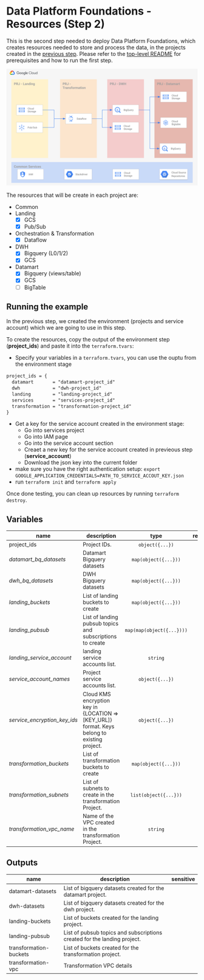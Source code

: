 # Data Platform Foundations - Resources (Step 2)

This is the second step needed to deploy Data Platform Foundations, which creates resources needed to store and process the data, in the projects created in the [previous step](./../environment/). Please refer to the [top-level README](../README.md) for prerequisites and how to run the first step.

![Data Foundation -  Phase 2](./diagram.png "High-level diagram")

The resources that will be create in each project are:

- Common
- Landing
  - [x] GCS
  - [x] Pub/Sub
- Orchestration & Transformation
  - [x] Dataflow
- DWH
  - [x] Bigquery (L0/1/2)
  - [x] GCS
- Datamart
  - [x] Bigquery (views/table)
  - [x] GCS
  - [ ] BigTable

## Running the example

In the previous step, we created the environment (projects and service account) which we are going to use in this step.

To create the resources, copy the output of the environment step (**project_ids**) and paste it into the `terraform.tvars`:

- Specify your variables in a `terraform.tvars`, you can use the ouptu from the environment stage

```tfm
project_ids = {
  datamart       = "datamart-project_id"
  dwh            = "dwh-project_id"
  landing        = "landing-project_id"
  services       = "services-project_id"
  transformation = "transformation-project_id"
}
```

- Get a key for the service account created in the environment stage:
  - Go into services project
  - Go into IAM page
  - Go into the service account section
  - Creaet a new key for the service account created in previeous step (**service_account**)
  - Download the json key into the current folder
- make sure you have the right authentication setup: `export GOOGLE_APPLICATION_CREDENTIALS=PATH_TO_SERVICE_ACCOUT_KEY.json`
- run `terraform init` and `terraform apply`

Once done testing, you can clean up resources by running `terraform destroy`.

<!-- BEGIN TFDOC -->
## Variables

| name | description | type | required | default |
|---|---|:---: |:---:|:---:|
| project_ids | Project IDs. | <code title="object&#40;&#123;&#10;datamart       &#61; string&#10;dwh            &#61; string&#10;landing        &#61; string&#10;services       &#61; string&#10;transformation &#61; string&#10;&#125;&#41;">object({...})</code> | ✓ |  |
| *datamart_bq_datasets* | Datamart Bigquery datasets | <code title="map&#40;object&#40;&#123;&#10;iam      &#61; map&#40;list&#40;string&#41;&#41;&#10;location &#61; string&#10;&#125;&#41;&#41;">map(object({...}))</code> |  | <code title="&#123;&#10;bq_datamart_dataset &#61; &#123;&#10;location &#61; &#34;EU&#34;&#10;iam &#61; &#123;&#10;&#125;&#10;&#125;&#10;&#125;">...</code> |
| *dwh_bq_datasets* | DWH Bigquery datasets | <code title="map&#40;object&#40;&#123;&#10;location &#61; string&#10;iam      &#61; map&#40;list&#40;string&#41;&#41;&#10;&#125;&#41;&#41;">map(object({...}))</code> |  | <code title="&#123;&#10;bq_raw_dataset &#61; &#123;&#10;iam      &#61; &#123;&#125;&#10;location &#61; &#34;EU&#34;&#10;&#125;&#10;&#125;">...</code> |
| *landing_buckets* | List of landing buckets to create | <code title="map&#40;object&#40;&#123;&#10;location &#61; string&#10;name     &#61; string&#10;&#125;&#41;&#41;">map(object({...}))</code> |  | <code title="&#123;&#10;raw-data &#61; &#123;&#10;location &#61; &#34;EU&#34;&#10;name     &#61; &#34;raw-data&#34;&#10;&#125;&#10;data-schema &#61; &#123;&#10;location &#61; &#34;EU&#34;&#10;name     &#61; &#34;data-schema&#34;&#10;&#125;&#10;&#125;">...</code> |
| *landing_pubsub* | List of landing pubsub topics and subscriptions to create | <code title="map&#40;map&#40;object&#40;&#123;&#10;iam    &#61; map&#40;list&#40;string&#41;&#41;&#10;labels &#61; map&#40;string&#41;&#10;options &#61; object&#40;&#123;&#10;ack_deadline_seconds       &#61; number&#10;message_retention_duration &#61; number&#10;retain_acked_messages      &#61; bool&#10;expiration_policy_ttl      &#61; number&#10;&#125;&#41;&#10;&#125;&#41;&#41;&#41;">map(map(object({...})))</code> |  | <code title="&#123;&#10;landing-1 &#61; &#123;&#10;sub1 &#61; &#123;&#10;iam &#61; &#123;&#10;&#125;&#10;labels  &#61; &#123;&#125;&#10;options &#61; null&#10;&#125;&#10;sub2 &#61; &#123;&#10;iam     &#61; &#123;&#125;&#10;labels  &#61; &#123;&#125;,&#10;options &#61; null&#10;&#125;,&#10;&#125;&#10;&#125;">...</code> |
| *landing_service_account* | landing service accounts list. | <code title="">string</code> |  | <code title="">sa-landing</code> |
| *service_account_names* | Project service accounts list. | <code title="object&#40;&#123;&#10;datamart       &#61; string&#10;dwh            &#61; string&#10;landing        &#61; string&#10;services       &#61; string&#10;transformation &#61; string&#10;&#125;&#41;">object({...})</code> |  | <code title="&#123;&#10;datamart       &#61; &#34;sa-datamart&#34;&#10;dwh            &#61; &#34;sa-datawh&#34;&#10;landing        &#61; &#34;sa-landing&#34;&#10;services       &#61; &#34;sa-services&#34;&#10;transformation &#61; &#34;sa-transformation&#34;&#10;&#125;">...</code> |
| *service_encryption_key_ids* | Cloud KMS encryption key in {LOCATION => [KEY_URL]} format. Keys belong to existing project. | <code title="object&#40;&#123;&#10;multiregional &#61; string&#10;global        &#61; string&#10;&#125;&#41;">object({...})</code> |  | <code title="&#123;&#10;multiregional &#61; null&#10;global        &#61; null&#10;&#125;">...</code> |
| *transformation_buckets* | List of transformation buckets to create | <code title="map&#40;object&#40;&#123;&#10;location &#61; string&#10;name     &#61; string&#10;&#125;&#41;&#41;">map(object({...}))</code> |  | <code title="&#123;&#10;temp &#61; &#123;&#10;location &#61; &#34;EU&#34;&#10;name     &#61; &#34;temp&#34;&#10;&#125;,&#10;templates &#61; &#123;&#10;location &#61; &#34;EU&#34;&#10;name     &#61; &#34;templates&#34;&#10;&#125;,&#10;&#125;">...</code> |
| *transformation_subnets* | List of subnets to create in the transformation Project. | <code title="list&#40;object&#40;&#123;&#10;ip_cidr_range      &#61; string&#10;name               &#61; string&#10;region             &#61; string&#10;secondary_ip_range &#61; map&#40;string&#41;&#10;&#125;&#41;&#41;">list(object({...}))</code> |  | <code title="&#91;&#10;&#123;&#10;ip_cidr_range      &#61; &#34;10.1.0.0&#47;20&#34;&#10;name               &#61; &#34;transformation-subnet&#34;&#10;region             &#61; &#34;europe-west3&#34;&#10;secondary_ip_range &#61; &#123;&#125;&#10;&#125;,&#10;&#93;">...</code> |
| *transformation_vpc_name* | Name of the VPC created in the transformation Project. | <code title="">string</code> |  | <code title="">transformation-vpc</code> |

## Outputs

| name | description | sensitive |
|---|---|:---:|
| datamart-datasets | List of bigquery datasets created for the datamart project. |  |
| dwh-datasets | List of bigquery datasets created for the dwh project. |  |
| landing-buckets | List of buckets created for the landing project. |  |
| landing-pubsub | List of pubsub topics and subscriptions created for the landing project. |  |
| transformation-buckets | List of buckets created for the transformation project. |  |
| transformation-vpc | Transformation VPC details |  |
<!-- END TFDOC -->
